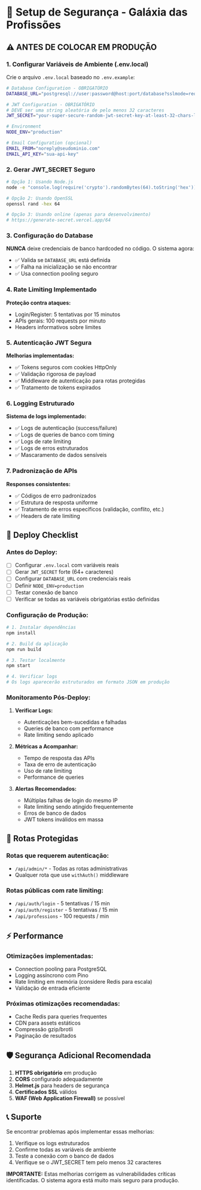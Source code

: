 # 🔐 Setup de Segurança - Galáxia das Profissões

## ⚠️ ANTES DE COLOCAR EM PRODUÇÃO

### 1. Configurar Variáveis de Ambiente (.env.local)

Crie o arquivo `.env.local` baseado no `.env.example`:

```bash
# Database Configuration - OBRIGATÓRIO
DATABASE_URL="postgresql://user:password@host:port/database?sslmode=require"

# JWT Configuration - OBRIGATÓRIO
# DEVE ser uma string aleatória de pelo menos 32 caracteres
JWT_SECRET="your-super-secure-random-jwt-secret-key-at-least-32-chars-long"

# Environment
NODE_ENV="production"

# Email Configuration (opcional)
EMAIL_FROM="noreply@seudominio.com"
EMAIL_API_KEY="sua-api-key"
```

### 2. Gerar JWT_SECRET Seguro

```bash
# Opção 1: Usando Node.js
node -e "console.log(require('crypto').randomBytes(64).toString('hex'))"

# Opção 2: Usando OpenSSL
openssl rand -hex 64

# Opção 3: Usando online (apenas para desenvolvimento)
# https://generate-secret.vercel.app/64
```

### 3. Configuração do Database

**NUNCA** deixe credenciais de banco hardcoded no código. O sistema agora:
- ✅ Valida se `DATABASE_URL` está definida
- ✅ Falha na inicialização se não encontrar
- ✅ Usa connection pooling seguro

### 4. Rate Limiting Implementado

**Proteção contra ataques:**
- Login/Register: 5 tentativas por 15 minutos
- APIs gerais: 100 requests por minuto
- Headers informativos sobre limites

### 5. Autenticação JWT Segura

**Melhorias implementadas:**
- ✅ Tokens seguros com cookies HttpOnly
- ✅ Validação rigorosa de payload
- ✅ Middleware de autenticação para rotas protegidas
- ✅ Tratamento de tokens expirados

### 6. Logging Estruturado

**Sistema de logs implementado:**
- ✅ Logs de autenticação (success/failure)
- ✅ Logs de queries de banco com timing
- ✅ Logs de rate limiting
- ✅ Logs de erros estruturados
- ✅ Mascaramento de dados sensíveis

### 7. Padronização de APIs

**Responses consistentes:**
- ✅ Códigos de erro padronizados
- ✅ Estrutura de resposta uniforme
- ✅ Tratamento de erros específicos (validação, conflito, etc.)
- ✅ Headers de rate limiting

## 🚀 Deploy Checklist

### Antes do Deploy:

- [ ] Configurar `.env.local` com variáveis reais
- [ ] Gerar `JWT_SECRET` forte (64+ caracteres)
- [ ] Configurar `DATABASE_URL` com credenciais reais
- [ ] Definir `NODE_ENV=production`
- [ ] Testar conexão de banco
- [ ] Verificar se todas as variáveis obrigatórias estão definidas

### Configuração de Produção:

```bash
# 1. Instalar dependências
npm install

# 2. Build da aplicação
npm run build

# 3. Testar localmente
npm start

# 4. Verificar logs
# Os logs aparecerão estruturados em formato JSON em produção
```

### Monitoramento Pós-Deploy:

1. **Verificar Logs:**
   - Autenticações bem-sucedidas e falhadas
   - Queries de banco com performance
   - Rate limiting sendo aplicado

2. **Métricas a Acompanhar:**
   - Tempo de resposta das APIs
   - Taxa de erro de autenticação
   - Uso de rate limiting
   - Performance de queries

3. **Alertas Recomendados:**
   - Múltiplas falhas de login do mesmo IP
   - Rate limiting sendo atingido frequentemente
   - Erros de banco de dados
   - JWT tokens inválidos em massa

## 🔧 Rotas Protegidas

### Rotas que requerem autenticação:
- `/api/admin/*` - Todas as rotas administrativas
- Qualquer rota que use `withAuth()` middleware

### Rotas públicas com rate limiting:
- `/api/auth/login` - 5 tentativas / 15 min
- `/api/auth/register` - 5 tentativas / 15 min
- `/api/professions` - 100 requests / min

## ⚡ Performance

### Otimizações implementadas:
- Connection pooling para PostgreSQL
- Logging assíncrono com Pino
- Rate limiting em memória (considere Redis para escala)
- Validação de entrada eficiente

### Próximas otimizações recomendadas:
- Cache Redis para queries frequentes
- CDN para assets estáticos
- Compressão gzip/brotli
- Paginação de resultados

## 🛡️ Segurança Adicional Recomendada

1. **HTTPS obrigatório** em produção
2. **CORS** configurado adequadamente
3. **Helmet.js** para headers de segurança
4. **Certificados SSL** válidos
5. **WAF (Web Application Firewall)** se possível

## 📞 Suporte

Se encontrar problemas após implementar essas melhorias:

1. Verifique os logs estruturados
2. Confirme todas as variáveis de ambiente
3. Teste a conexão com o banco de dados
4. Verifique se o JWT_SECRET tem pelo menos 32 caracteres

**IMPORTANTE:** Estas melhorias corrigem as vulnerabilidades críticas identificadas. O sistema agora está muito mais seguro para produção.